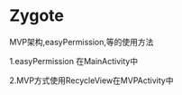 # Zygote
MVP架构,easyPermission,等的使用方法


1.easyPermission 在MainActivity中



2.MVP方式使用RecycleView在MVPActivity中
